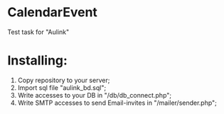 # CalendarEvent
Test task for "Aulink"
# Installing:
1. Copy repository to your server;
2. Import sql file "aulink_bd.sql"; 
3. Write accesses to your DB in "/db/db_connect.php";
4. Write SMTP accesses to send Email-invites in "/mailer/sender.php";
